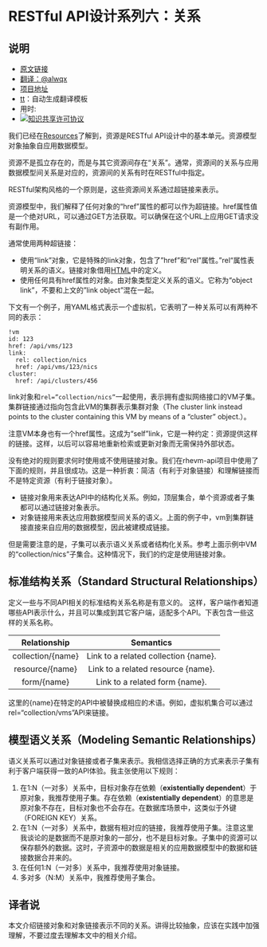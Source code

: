 # RESTful API设计系列六：关系

## 说明
- [原文链接](http://restful-api-design.readthedocs.io/en/latest/relationships.html)
- [翻译：@alwqx](https://github.com/alwqx)
- [项目地址](https://github.com/alwqx/translate)
- [tt](https://github.com/alwqx/tt)：自动生成翻译模板
- 用时:
- <a rel="license" href="http://creativecommons.org/licenses/by-nc/4.0/"><img alt="知识共享许可协议" style="border-width:0" src="https://i.creativecommons.org/l/by-nc/4.0/80x15.png" /></a>

我们已经在[Resources](http://restful-api-design.readthedocs.io/en/latest/resources.html)了解到，资源是RESTful API设计中的基本单元。资源模型对象抽象自应用数据模型。

资源不是孤立存在的，而是与其它资源间存在“关系”。通常，资源间的关系与应用数据模型间关系是对应的，资源间的关系有时在RESTful中指定。

RESTful架构风格的一个原则是，这些资源间关系通过超链接来表示。

资源模型中，我们解释了任何对象的“href”属性的都可以作为超链接。href属性值是一个绝对URL，可以通过GET方法获取。可以确保在这个URL上应用GET请求没有副作用。

通常使用两种超链接：
- 使用“link”对象，它是特殊的link对象，包含了”href”和“rel”属性。”rel“属性表明关系的语义。链接对象借用[HTML](https://www.w3.org/TR/html4/struct/links.html)中的定义。
- 使用任何具有href属性的对象。由对象类型定义关系的语义。它称为“object link”，不要和上文的”link object”混在一起。

下文有一个例子，用YAML格式表示一个虚拟机，它表明了一种关系可以有两种不同的表示：
```
!vm
id: 123
href: /api/vms/123
link:
  rel: collection/nics
  href: /api/vms/123/nics
cluster:
  href: /api/clusters/456
```

link对象和`rel=”collection/nics”`一起使用，表示拥有虚拟网络接口的VM子集。集群链接通过指向包含此VM的集群表示集群对象（The cluster link instead points to the cluster containing this VM by means of a “cluster” object.）。

注意VM本身也有一个href属性。这成为“self”link，它是一种约定：资源提供这样的链接。这样，以后可以容易地重新检索或更新对象而无需保持外部状态。

没有绝对的规则要求何时使用或不使用链接对象。我们在rhevm-api项目中使用了下面的规则，并且很成功。这是一种折衷：简洁（有利于对象链接）和理解链接而不是特定资源（有利于链接对象）。
- 链接对象用来表达API中的结构化关系。例如，顶层集合，单个资源或者子集都可以通过链接对象表示。
- 对象链接用来表达应用数据模型间关系的语义。上面的例子中，vm到集群链接直接来自应用的数据模型，因此被建模成链接。

但是需要注意的是，子集可以表示语义关系或者结构化关系。参考上面示例中VM的“collection/nics”子集合。这种情况下，我们的约定是使用链接对象。

## 标准结构关系（Standard Structural Relationships）
定义一些与不同API相关的标准结构关系名称是有意义的。 这样，客户端作者知道哪些API表示什么，并且可以集成到其它客户端，适配多个API。下表包含一些这样的关系名称。

|Relationship|Semantics|
|:------:|:------:|
|collection/{name}|Link to a related collection {name}.|
|resource/{name}|Link to a related resource {name}.|
|form/{name}|Link to a related form {name}.|

这里的{name}在特定的API中被替换成相应的术语。例如，虚拟机集合可以通过rel=“collection/vms”API来链接。

## 模型语义关系（Modeling Semantic Relationships）
语义关系可以通过对象链接或者子集来表示。我相信选择正确的方式来表示子集有利于客户端获得一致的API体验。我主张使用以下规则：
1. 在1:N（一对多）关系中，目标对象存在依赖（**existentially dependent**）于原对象，我推荐使用子集。存在依赖（**existentially dependent**）的意思是原对象不存在，目标对象也不会存在。在数据库场景中，这类似于外键（FOREIGN KEY）关系。
2. 在1:N（一对多）关系中，数据有相对应的链接，我推荐使用子集。注意这里我谈论的是数据而不是原对象的一部分，也不是目标对象。子集中的资源可以保存额外的数据。这时，子资源中的数据是相关的应用数据模型中的数据和链接数据合并来的。
3. 在任何1:N（一对多）关系中，我推荐使用对象链接。
4. 多对多（N:M）关系中，我推荐使用子集合。

## 译者说
本文介绍链接对象和对象链接表示不同的关系。讲得比较抽象，应该在实践中加强理解，不要过度去理解本文中的相关介绍。
